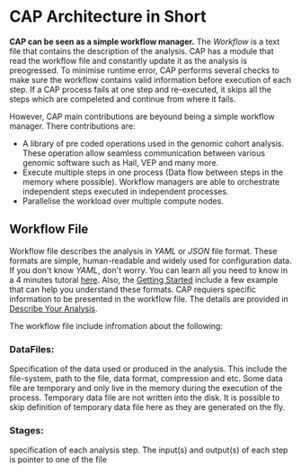 # CAP Architecture in Short

**CAP can be seen as a simple workflow manager.**
The *Workflow* is a text file that contains the description of the analysis.
CAP has a module that read the workflow file and constantly update it as the analysis is preogressed. To minimise runtime error, CAP performs several checks to make sure the workflow contains valid information before execution of each step. If a CAP process fails at one step and re-executed, it skips all the steps which are compeleted and continue from where it fails.

However, CAP main contributions are beyound being a simple workflow manager. There contributions are:
- A library of pre coded operations used in the genomic cohort analysis. These operation allow seamless communication between various genomic software such as Hail, VEP and many more.
- Execute multiple steps in one process (Data flow between steps in the memory where possible). Workflow managers are able to orchestrate independent steps executed in independent processes.
- Parallelise the workload over multiple compute nodes.

## Workflow File
Workflow file describes the analysis in *YAML* or *JSON* file format. These formats are simple, human-readable and widely used for configuration data. If you don't know *YAML*, don't worry. You can learn all you need to know in a 4 minutes tutoral [here](https://youtu.be/0fbnyS_lHW4). Also, the [Getting Started](GettingStarted.md) include a few example that can help you understand these formats.
CAP requiers specific information to be presented in the workflow file. The details are provided in [Describe Your Analysis](docs/DescribeAnalysis.md).

The workflow file include infromation about the following:
### DataFiles:
Specification of the data used or produced in the analysis. This include the file-system, path to the file, data format, compression and etc. Some data file are temporary and only live in the memory during the execution of the process. Temporary data file are not written into the disk. It is possible to skip definition of temporary data file here as they are generated on the fly.

### Stages:
specification of each analysis step. The input(s) and output(s) of each step is pointer to one of the file 


